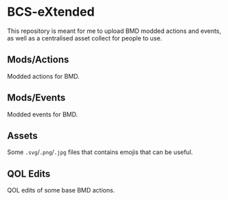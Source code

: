 # BCS-eXtended
This repository is meant for me to upload BMD modded actions and events, as well as a centralised asset collect for people to use.

## Mods/Actions
Modded actions for BMD.

## Mods/Events
Modded events for BMD.

## Assets
Some `.svg`/`.png`/`.jpg` files that contains emojis that can be useful.

## QOL Edits
QOL edits of some base BMD actions.
